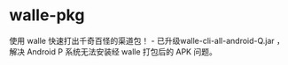 # walle-pkg
使用 walle 快速打出千奇百怪的渠道包！ - 已升级walle-cli-all-android-Q.jar ，解决 Android P 系统无法安装经 walle 打包后的 APK 问题。
